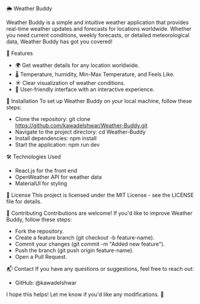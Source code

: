 🌦️ Weather Buddy

Weather Buddy is a simple and intuitive weather application that provides real-time weather updates and forecasts for locations worldwide. Whether you need current conditions, weekly forecasts, or detailed meteorological data, Weather Buddy has got you covered!

🚀 Features
- 🌍 Get weather details for any location worldwide.
- 🌡️ Temperature, humidity, Min-Max Temperature, and Feels Like.
- ☀️ Clear visualization of weather conditions.
- 🎨 User-friendly interface with an interactive experience.
  
🔧 Installation
To set up Weather Buddy on your local machine, follow these steps:
- Clone the repository:
git clone https://github.com/kawadeIshwar/Weather-Buddy.git
- Navigate to the project directory:
cd Weather-Buddy
- Install dependencies:
npm install
- Start the application:
npm run dev

🛠️ Technologies Used
- React.js for the front end
- OpenWeather API for weather data
- MaterialUI for styling
  
📜 License
This project is licensed under the MIT License - see the LICENSE file for details.

🤝 Contributing
Contributions are welcome! If you'd like to improve Weather Buddy, follow these steps:
- Fork the repository.
- Create a feature branch (git checkout -b feature-name).
- Commit your changes (git commit -m "Added new feature").
- Push the branch (git push origin feature-name).
- Open a Pull Request.
  
📬 Contact
If you have any questions or suggestions, feel free to reach out:
- GitHub: @kawadeIshwar

I hope this helps! Let me know if you'd like any modifications. 🚀
